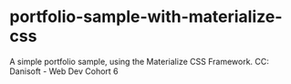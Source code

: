 # portfolio-sample-with-materialize-css
A simple portfolio sample, using the Materialize CSS Framework. CC: Danisoft - Web Dev Cohort 6
